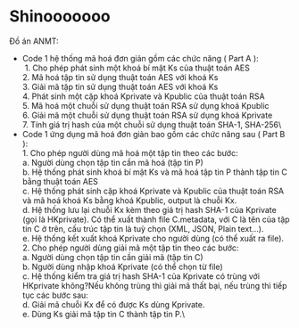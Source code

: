 # Shinooooooo
Đồ án ANMT:
- Code 1 hệ thống mã hoá đơn giản gồm các chức năng ( Part A ):\
          &nbsp;1. Cho phép phát sinh một khoá bí mật Ks của thuật toán AES\
          2. Mã hoá tập tin sử dụng thuật toán AES với khoá Ks\
          3. Giải mã tập tin sử dụng thuật toán AES với khoá Ks\
          4. Phát sinh một cặp khoá Kprivate và Kpublic của thuật toán RSA\
          5. Mã hoá một chuỗi sử dụng thuật toán RSA sử dụng khoá Kpublic\
          6. Giải mã một chuỗi sử dụng thuật toán RSA sử dụng khoá Kprivate\
          7. Tính giá trị hash của một chuỗi sử dụng thuật toán SHA-1, SHA-256\
- Code 1 ứng dụng mã hoá đơn giản bao gồm các chức năng sau ( Part B ):\
          1. Cho phép người dùng mã hoá một tập tin theo các bước:\
                  a. Người dùng chọn tập tin cần mã hoá (tập tin P)\
                  b. Hệ thống phát sinh khoá bí mật Ks và mã hoá tập tin P thành tập tin C bằng thuật
                  toán AES\
                  c. Hệ thống phát sinh cặp khoá Kprivate và Kpublic của thuật toán RSA và mã hoá
                  khoá Ks bằng khoá Kpublic, output là chuỗi Kx.\
                  d. Hệ thống lưu lại chuỗi Kx kèm theo giá trị hash SHA-1 của Kprivate (gọi là
                  HKprivate). Có thể xuất thành file C.metadata, với C là tên của tập tin C ở trên, cấu
                  trúc tập tin là tuỳ chọn (XML, JSON, Plain text…).\
                  e. Hệ thống kết xuất khoá Kprivate cho người dùng (có thể xuất ra file).\
          2. Cho phép người dùng giải mã một tập tin theo các bước:\
                  a. Người dùng chọn tập tin cần giải mã (tập tin C)\
                  b. Người dùng nhập khoá Kprivate (có thể chọn từ file)\
                  c. Hệ thống kiểm tra giá trị hash SHA-1 của Kprivate có trùng với HKprivate không?Nếu không trùng thì giải mã thất bại, nếu trùng thì tiếp tục các bước sau:\
                  d. Giải mã chuỗi Kx để có được Ks dùng Kprivate.\
                  e. Dùng Ks giải mã tập tin C thành tập tin P.\

